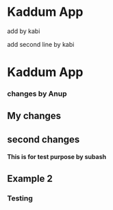 # Kaddum App

add by kabi

add second line by kabi
# Kaddum App


### changes by Anup
## My changes


## second changes
#### This is for test purpose by subash
## Example 2
### Testing
